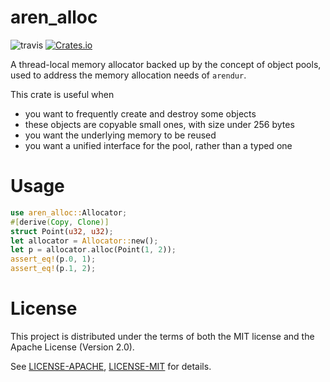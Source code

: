 # aren_alloc

![travis](https://travis-ci.org/DaseinPhaos/aren_alloc.svg?branch=master)
[![Crates.io](https://img.shields.io/crates/v/aren_alloc.svg)](https://crates.io/crates/aren_alloc)

A thread-local memory allocator backed up by the concept of object pools,
used to address the memory allocation needs of `arendur`.

This crate is useful when

- you want to frequently create and destroy some objects
- these objects are copyable small ones, with size under 256 bytes
- you want the underlying memory to be reused
- you want a unified interface for the pool, rather than a typed one

# Usage

```rust
use aren_alloc::Allocator;
#[derive(Copy, Clone)]
struct Point(u32, u32);
let allocator = Allocator::new();
let p = allocator.alloc(Point(1, 2));
assert_eq!(p.0, 1);
assert_eq!(p.1, 2);
```

# License

This project is distributed under the terms of both the MIT license and the Apache License (Version 2.0).

See [LICENSE-APACHE](LICENSE-APACHE), [LICENSE-MIT](LICENSE-MIT) for details.
